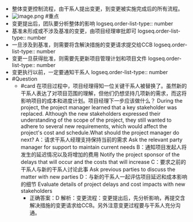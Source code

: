 - 整体变更控制流程，由干系人提出变更，到变更被实施完成后的所有流程。
- ![image.png](../assets/image_1747665847982_0.png) #重点
- 变更提出后，团队要分析整体的影响
  logseq.order-list-type:: number
- 基准未形成或不涉及基准的变更，由项目经理审批即可
  logseq.order-list-type:: number
- 一旦涉及到基准，则需要将含解決措施的变更请求提交给CCB
  logseq.order-list-type:: number
- 变更一旦获得批准，则需要先更新项目管理计划和项目文件
  logseq.order-list-type:: number
- 变更执行以前，一定要通知干系人
  logseq.order-list-type:: number
- #Question
	- #card 在项目过程中，项目经理得知一位关键干系人被替换了。虽然新的干系人表达了对项目范围的理解，但他们仍想坚持几项新的需求，而这将影响项目的成本和进度计划。项目经理下一步应该做什么？
	  During the project, the project manager learned that a key stakeholder was replaced. Although the new stakeholders expressed their understanding of the scope of the project, they still wanted to adhere to several new requirements, which would affect the project's cost and schedule.What should the project manager do next?
	  A：请求干系人经理支持保持当前的需求 Ask the relevant party manager for support to maintain current needs
	  B：通知项目发起人将发生的延迟情况以及将增加的费用 Notify the project sponsor of the delays that will occur and the costs that will increase
	  C：要求之前的干系人与新的干系人讨论此事 Ask previous parties to discuss the matter with new parties
	  D：与新的干系人一起评估项目延迟和成本影响的细节 Evaluate details of project delays and cost impacts with new stakeholders
		- 正确答案：D
		  解析：变更流程：变更提出后，先分析影响，再提交含解决措施的变更请求给CCB。另外注意变更过程要与干系人充分沟通。
